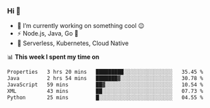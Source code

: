 ### Hi 👋

<!--
**nodejh/nodejh** is a ✨ _special_ ✨ repository because its `README.md` (this file) appears on your GitHub profile.

Here are some ideas to get you started:

- 🔭 I’m currently working on ...
- 🌱 I’m currently learning ...
- 👯 I’m looking to collaborate on ...
- 🤔 I’m looking for help with ...
- 💬 Ask me about ...
- 📫 How to reach me: ...
- 😄 Pronouns: ...
- ⚡ Fun fact: ...
-->

- 🔭 I’m currently working on something cool :wink:
- ⚡ Node.js, Java, Go :thought_balloon:
- 🤖 Serverless, Kubernetes, Cloud Native

📊 **This week I spent my time on**

<!--START_SECTION:waka-->

```txt
Properties   3 hrs 20 mins   █████████░░░░░░░░░░░░░░░░   35.45 %
Java         2 hrs 54 mins   ███████▓░░░░░░░░░░░░░░░░░   30.78 %
JavaScript   59 mins         ██▓░░░░░░░░░░░░░░░░░░░░░░   10.54 %
XML          43 mins         ██░░░░░░░░░░░░░░░░░░░░░░░   07.73 %
Python       25 mins         █░░░░░░░░░░░░░░░░░░░░░░░░   04.55 %
```

<!--END_SECTION:waka-->


<!--
:traffic_light: **Visitors**

![visitors](https://visitor-badge.glitch.me/badge?page_id=nodejh.nodejh)
-->
